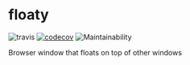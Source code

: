 # floaty

![travis](https://travis-ci.org/jameszaghini/floaty.svg?branch=develop)
[![codecov](https://codecov.io/gh/jameszaghini/floaty/branch/develop/graph/badge.svg)](https://codecov.io/gh/jameszaghini/floaty)
![Maintainability](https://api.codeclimate.com/v1/badges/c921f9572d8f098a4be6/maintainability)

Browser window that floats on top of other windows
